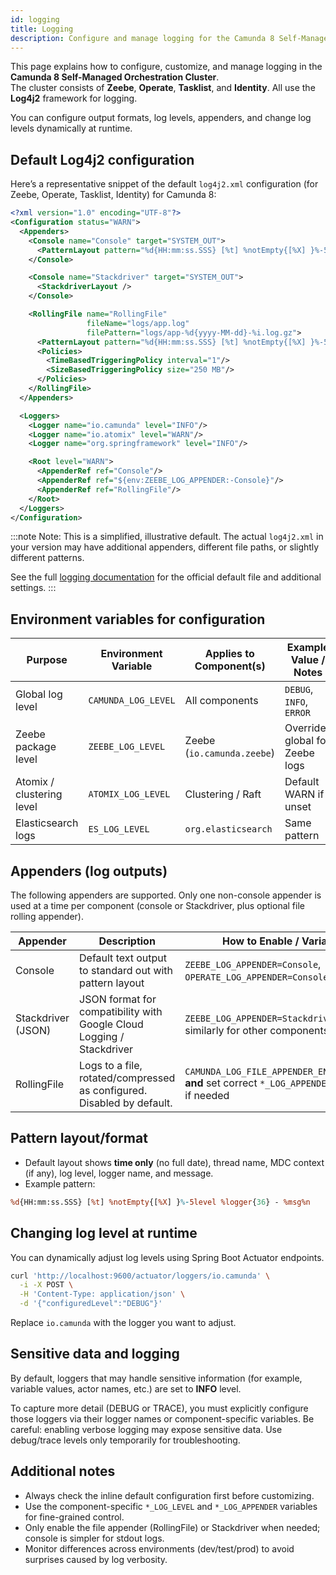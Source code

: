 ```yaml
---
id: logging
title: Logging
description: Configure and manage logging for the Camunda 8 Self-Managed Orchestration Cluster components.
---
```


This page explains how to configure, customize, and manage logging in the **Camunda 8 Self-Managed Orchestration Cluster**.  
The cluster consists of **Zeebe**, **Operate**, **Tasklist**, and **Identity**. All use the **Log4j2** framework for logging.

You can configure output formats, log levels, appenders, and change log levels dynamically at runtime.

## Default Log4j2 configuration

Here’s a representative snippet of the default `log4j2.xml` configuration (for Zeebe, Operate, Tasklist, Identity) for Camunda 8:

```xml
<?xml version="1.0" encoding="UTF-8"?>
<Configuration status="WARN">
  <Appenders>
    <Console name="Console" target="SYSTEM_OUT">
      <PatternLayout pattern="%d{HH:mm:ss.SSS} [%t] %notEmpty{[%X] }%-5level %logger{36} - %msg%n"/>
    </Console>

    <Console name="Stackdriver" target="SYSTEM_OUT">
      <StackdriverLayout />
    </Console>

    <RollingFile name="RollingFile"
                 fileName="logs/app.log"
                 filePattern="logs/app-%d{yyyy-MM-dd}-%i.log.gz">
      <PatternLayout pattern="%d{HH:mm:ss.SSS} [%t] %notEmpty{[%X] }%-5level %logger{36} - %msg%n"/>
      <Policies>
        <TimeBasedTriggeringPolicy interval="1"/>
        <SizeBasedTriggeringPolicy size="250 MB"/>
      </Policies>
    </RollingFile>
  </Appenders>

  <Loggers>
    <Logger name="io.camunda" level="INFO"/>
    <Logger name="io.atomix" level="WARN"/>
    <Logger name="org.springframework" level="INFO"/>

    <Root level="WARN">
      <AppenderRef ref="Console"/>
      <AppenderRef ref="${env:ZEEBE_LOG_APPENDER:-Console}"/>
      <AppenderRef ref="RollingFile"/>
    </Root>
  </Loggers>
</Configuration>
```

:::note
Note: This is a simplified, illustrative default. The actual `log4j2.xml` in your version may have additional appenders, different file paths, or slightly different patterns.

See the full [logging documentation](/self-managed/components/orchestration-cluster/core-settings/configuration/logging.md#default-logging-configuration) for the official default file and additional settings.
:::

## Environment variables for configuration

| Purpose                   | Environment Variable | Applies to Component(s)    | Example Value / Notes           |
| ------------------------- | -------------------- | -------------------------- | ------------------------------- |
| Global log level          | `CAMUNDA_LOG_LEVEL`  | All components             | `DEBUG`, `INFO`, `ERROR`        |
| Zeebe package level       | `ZEEBE_LOG_LEVEL`    | Zeebe (`io.camunda.zeebe`) | Overrides global for Zeebe logs |
| Atomix / clustering level | `ATOMIX_LOG_LEVEL`   | Clustering / Raft          | Default WARN if unset           |
| Elasticsearch logs        | `ES_LOG_LEVEL`       | `org.elasticsearch`        | Same pattern                    |

## Appenders (log outputs)

The following appenders are supported. Only one non-console appender is used at a time per component (console or Stackdriver, plus optional file rolling appender).

| Appender           | Description                                                            | How to Enable / Variable                                                                         |
| ------------------ | ---------------------------------------------------------------------- | ------------------------------------------------------------------------------------------------ |
| Console            | Default text output to standard out with pattern layout                | `ZEEBE_LOG_APPENDER=Console`, `OPERATE_LOG_APPENDER=Console`, etc.                               |
| Stackdriver (JSON) | JSON format for compatibility with Google Cloud Logging / Stackdriver  | `ZEEBE_LOG_APPENDER=Stackdriver` (and similarly for other components)                            |
| RollingFile        | Logs to a file, rotated/compressed as configured. Disabled by default. | `CAMUNDA_LOG_FILE_APPENDER_ENABLED=true` **and** set correct `*_LOG_APPENDER` variable if needed |

## Pattern layout/format

- Default layout shows **time only** (no full date), thread name, MDC context (if any), log level, logger name, and message.
- Example pattern:

```perl
%d{HH:mm:ss.SSS} [%t] %notEmpty{[%X] }%-5level %logger{36} - %msg%n
```

## Changing log level at runtime

You can dynamically adjust log levels using Spring Boot Actuator endpoints.

```bash
curl 'http://localhost:9600/actuator/loggers/io.camunda' \
  -i -X POST \
  -H 'Content-Type: application/json' \
  -d '{"configuredLevel":"DEBUG"}'
```

Replace `io.camunda` with the logger you want to adjust.

## Sensitive data and logging

By default, loggers that may handle sensitive information (for example, variable values, actor names, etc.) are set to **INFO** level.

To capture more detail (DEBUG or TRACE), you must explicitly configure those loggers via their logger names or component-specific variables. Be careful: enabling verbose logging may expose sensitive data. Use debug/trace levels only temporarily for troubleshooting.

## Additional notes

- Always check the inline default configuration first before customizing.
- Use the component-specific `*_LOG_LEVEL` and `*_LOG_APPENDER` variables for fine-grained control.
- Only enable the file appender (RollingFile) or Stackdriver when needed; console is simpler for stdout logs.
- Monitor differences across environments (dev/test/prod) to avoid surprises caused by log verbosity.
